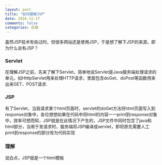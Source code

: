```yaml
---
layout: post
title: "如何理解JSP"
date: 2016-11-17
comments: false
categories: 后端
---
```


虽然JSP技术有些过时，但很多网站还是使用JSP，于是想了解下JSP的来源，即为什么会有JSP？

### Servlet

在理解JSP之前，先来了解下Servlet，简单地说Servlet是Java服务端处理请求的单元，如HtttpServlet用来处理HTTP请求，里面包含doGet、doPost等函数用来出来GET、POST请求.

### JSP

有了Servlet，当我请求某个html页面时，servlet的doGet方法将html页面写入到response对象中，各位想想如果在代码中将html的内容一一print到response对象中，效率可想而知，JSP就是在此情况下产生的，JSP文件中同时包含了java和html部分，当用于发请求时，服务端将JSP编译成servlet，即将原先需要人工print到response的部分改为代码实现

### 理解

说白点，JSP就是一个html模板
